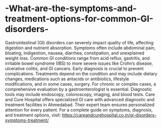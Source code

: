# -What-are-the-symptoms-and-treatment-options-for-common-GI-disorders-

Gastrointestinal (GI) disorders can severely impact quality of life, affecting digestion and nutrient absorption. Symptoms often include abdominal pain, bloating, indigestion, nausea, diarrhea, constipation, and unexplained weight loss. Common GI conditions range from acid reflux, gastritis, and irritable bowel syndrome (IBS) to more severe issues like Crohn’s disease, ulcerative colitis, and GI cancers. Early diagnosis is crucial to prevent complications. Treatments depend on the condition and may include dietary changes, medications such as antacids or antibiotics, lifestyle modifications, and in some cases, surgery. For chronic or complex cases, a comprehensive evaluation by a gastroenterologist is essential. Diagnostic tools may include endoscopy, colonoscopy, imaging, and blood tests. Care and Cure Hospital offers specialized GI care with advanced diagnostic and treatment facilities in Ahmedabad. Their expert team ensures personalized attention for every patient. For a complete guide on symptoms, diagnosis, and treatment options, visit:
https://careandcurehospital.co.in/gi-disorders-symptoms-treatment/
